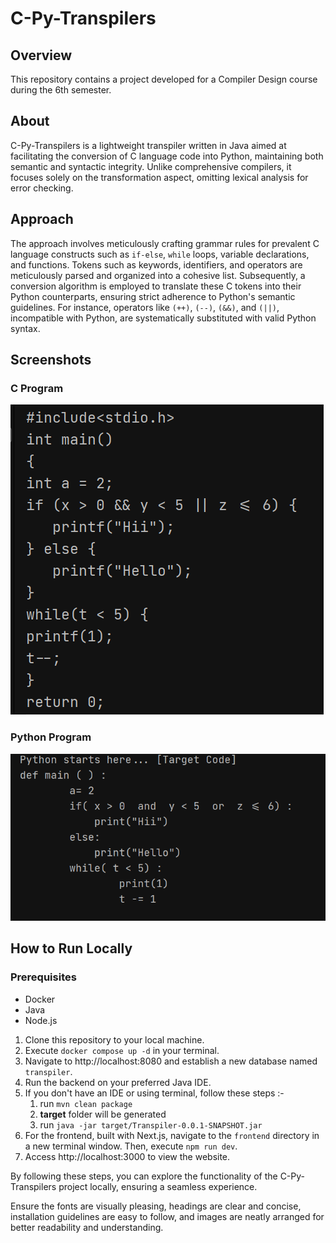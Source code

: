 # C-Py-Transpilers

## Overview
This repository contains a project developed for a Compiler Design course during the 6th semester.

## About

C-Py-Transpilers is a lightweight transpiler written in Java aimed at facilitating the conversion of C language code into Python, maintaining both semantic and syntactic integrity. Unlike comprehensive compilers, it focuses solely on the transformation aspect, omitting lexical analysis for error checking.

## Approach

The approach involves meticulously crafting grammar rules for prevalent C language constructs such as `if-else`, `while` loops, variable declarations, and functions. Tokens such as keywords, identifiers, and operators are meticulously parsed and organized into a cohesive list. Subsequently, a conversion algorithm is employed to translate these C tokens into their Python counterparts, ensuring strict adherence to Python's semantic guidelines. For instance, operators like `(++)`, `(--)`, `(&&)`, and `(||)`, incompatible with Python, are systematically substituted with valid Python syntax.

## Screenshots

### C Program
![C program](/images/c.png)

### Python Program
![Python program](/images/py.png)

## How to Run Locally

### Prerequisites
- Docker
- Java
- Node.js

1. Clone this repository to your local machine.
2. Execute `docker compose up -d` in your terminal.
3. Navigate to http://localhost:8080 and establish a new database named `transpiler`.
4. Run the backend on your preferred Java IDE.
5. If you don't have an IDE or using terminal,  follow these steps :-
     1. run `mvn clean package`
     2. **target** folder will be generated
     3. run `java -jar target/Transpiler-0.0.1-SNAPSHOT.jar`
7. For the frontend, built with Next.js, navigate to the `frontend` directory in a new terminal window. Then, execute `npm run dev`.
8. Access http://localhost:3000 to view the website.

By following these steps, you can explore the functionality of the C-Py-Transpilers project locally, ensuring a seamless experience.

Ensure the fonts are visually pleasing, headings are clear and concise, installation guidelines are easy to follow, and images are neatly arranged for better readability and understanding.
